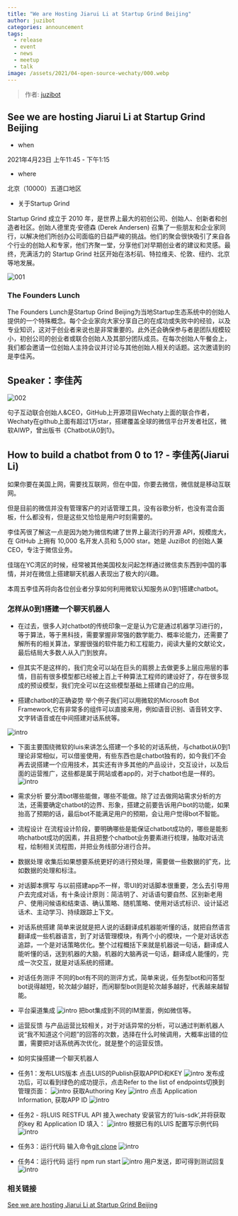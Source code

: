 ```yaml
---
title: "We are Hosting Jiarui Li at Startup Grind Beijing"
author: juzibot
categories: announcement
tags:
  - release
  - event
  - news
  - meetup
  - talk
image: /assets/2021/04-open-source-wechaty/000.webp
---
```


> 作者: [juzibot](https://github.com/juzibot/)

## See we are hosting Jiarui Li at Startup Grind Beijing

- when

2021年4月23日 上午11:45  - 下午1:15

- where

北京（10000）五道口地区

- 关于Startup Grind

Startup Grind 成立于 2010 年，是世界上最大的初创公司、创始人、创新者和创造者社区。创始人德里克·安德森 (Derek Andersen) 召集了一些朋友和企业家同行，以解决他们所创办公司面临的日益严峻的挑战。他们的聚会很快吸引了来自各个行业的创始人和专家，他们齐聚一堂，分享他们对早期创业者的建议和灵感。最终，充满活力的 Startup Grind 社区开始在洛杉矶、特拉维夫、伦敦、纽约、北京等地发展。

![001](/assets/2021/04-open-source-wechaty/001.webp)

### The Founders Lunch

The Founders Lunch是Startup Grind Beijing为当地Startup生态系统中的创始人提供的一个特殊概念。每个企业家向大家分享自己的在成功或失败中的经验，以及专业知识，这对于创业者来说也是非常重要的。此外还会确保参与者是团队规模较小，初创公司的创业者或联合创始人及其部分团队成员。在每次创始人午餐会上，我们都会邀请一位创始人主持会议并讨论与其他创始人相关的话题。这次邀请到的是李佳芮。

## Speaker：李佳芮

![002](/assets/2021/04-open-source-wechaty/002.webp)

句子互动联合创始人&CEO，GitHub上开源项目Wechaty上面的联合作者，Wechaty在github上面有超过1万star，搭建覆盖全球的微信平台开发者社区，微软AIWP，曾出版书《Chatbot从0到1》。

## How to build a chatbot from 0 to 1? - 李佳芮(Jiarui Li)

如果你要在美国上网，需要找互联网，但在中国，你要去微信，微信就是移动互联网。

但是目前的微信并没有管理客户的对话管理工具，没有谷歌分析，也没有混合面板，什么都没有，但是这些又恰恰是用户时刻需要的。

李佳芮很了解这一点是因为她为微信构建了世界上最流行的开源 API，规模庞大，在 GitHub 上拥有 10,000 名开发人员和 5,000 star。她是 JuziBot 的创始人兼 CEO，专注于微信业务。

佳瑞在YC湾区的时候，经常被其他美国校友问起怎样通过微信卖东西到中国的事情，并对在微信上搭建聊天机器人表现出了极大的兴趣。

本周五李佳芮将向各位创业者分享如何利用微软认知服务从0到1搭建chatbot。

### 怎样从0到1搭建一个聊天机器人

- 在过去，很多人对chatbot的传统印象一定是认为它是通过机器学习进行的，等于算法，等于黑科技，需要掌握非常强的数学能力、概率论能力，还需要了解所有的相关算法，掌握很强的软件能力和工程能力，阅读大量的文献论文，最后结局大多数人从入门到放弃。

- 但其实不是这样的，我们完全可以站在巨头的肩膀上去做更多上层应用层的事情，目前有很多模型都已经被上百上千种算法工程师的建设好了，存在很多现成的预设模型，我们完全可以在这些模型基础上搭建自己的应用。

- 搭建chatbot的正确姿势
举个例子我们可以用微软的Microsoft Bot Framework,它有非常多的组件可以直接来用，例如语音识别、语音转文字、文字转语音或在中间搭建对话系统等。

![intro](/assets/2021/04-open-source-wechaty/11.webp)

- 下面主要围绕微软的luis来讲怎么搭建一个多轮的对话系统，与chatbot从0到1理论非常相似，可以借鉴使用，有些东西也是chatbot独有的，如今我们不会再去说搭建一个应用技术，其实还有许多其他的产品设计，交互设计，以及后面的运营推广，这些都是属于网站或者app的，对于chatbot也是一样的。
 ![intro](/assets/2021/04-open-source-wechaty/12.webp)

- 需求分析
 要分清bot哪些能做，哪些不能做。除了过去做网站需求分析的方法，还需要确定chatbot的边界、形象，搭建之前要告诉用户bot的功能，如果抬高了预期的话，最后bot不能满足用户的预期，会让用户觉得bot不智能。

- 流程设计
 在流程设计阶段，要明确哪些是能保证chatbot成功的，哪些是能影响chatbot成功的因素，并且把整个chatbot业务要素进行梳理，抽取对话流程，绘制相关流程图，并把业务线部分进行合并。

- 数据处理
 收集后如果想要系统更好的进行预处理，需要做一些数据的扩充，比如数据的处理和标注。

- 对话脚本撰写
 与以前搭建app不一样，零UI的对话脚本很重要，怎么去引导用户去完成对话，有十条设计原则：简洁明了、对话语句要自然、区别新老用户、使用问候语和结束语、确认策略、随机策略、使用对话式标识、设计延迟话术、主动学习、持续跟踪上下文。

- 对话系统搭建
 简单来说就是把人说的话翻译成机器能听懂的话，就把自然语言翻译成一些机器语言，到了对话管理模块，有两个小的模块，一个是对话状态追踪，一个是对话策略优化。整个过程概括下来就是机器说一句话，翻译成人能听懂的话，送到机器的大脑，机器的大脑再说一句话，翻译成人能懂的，完成一次交互，就是对话系统的搭建。

- 对话任务测评
 不同的bot有不同的测评方式，简单来说，任务型bot和问答型bot说得越短，轮次越少越好，而闲聊型bot则是轮次越多越好，代表越来越智能。

- 平台渠道集成
 ![intro](/assets/2021/04-open-source-wechaty/16.webp)
 把bot集成到不同的IM里面，例如微信等。

- 运营反馈
 与产品运营比较相关，对于对话异常的分析，可以通过判断机器人说“我不知道这个问题”的回答的次数，选择在什么时候调用，大概率出错的位置，需要把对话系统再次优化，就是整个的运营反馈。

- 如何实操搭建一个聊天机器人
 - 任务1：发布LUIS版本
   点击LUIS的Publish获取APPID和KEY
   ![intro](/assets/2021/04-open-source-wechaty/20.webp)
   发布成功后，可以看到绿色的成功提示，点击Refer to the list of endpoints切换到管理页面：
   ![intro](/assets/2021/04-open-source-wechaty/21.webp)
   获取Authoring Key
   ![intro](/assets/2021/04-open-source-wechaty/22.webp)
   点击 Application Information, 获取APP ID
   ![intro](/assets/2021/04-open-source-wechaty/23.webp)
 - 任务2 - 将LUIS RESTFUL API 接入wechaty
   安装官方的’luis-sdk’,并将获取的key 和 Application ID 填入：
   ![intro](/assets/2021/04-open-source-wechaty/24.webp)
   根据已有的LUIS 配置写示例代码
   ![intro](/assets/2021/04-open-source-wechaty/25.webp)
 - 任务3：运行代码
   输入命令[git clone](https://github.com/lijiarui/chatbot-zero-to-one)
   ![intro](/assets/2021/04-open-source-wechaty/26.webp)
 - 任务4：运行代码
   运行 npm run start
   ![intro](/assets/2021/04-open-source-wechaty/27.webp)
   用户发送，即可得到测试回复
   ![intro](/assets/2021/04-open-source-wechaty/28.webp)

### 相关链接

[See we are hosting Jiarui Li at Startup Grind Beijing](https://www.startupgrind.com/events/details/startup-grind-beijing-presents-we-are-hosting-jiarui-li/)
